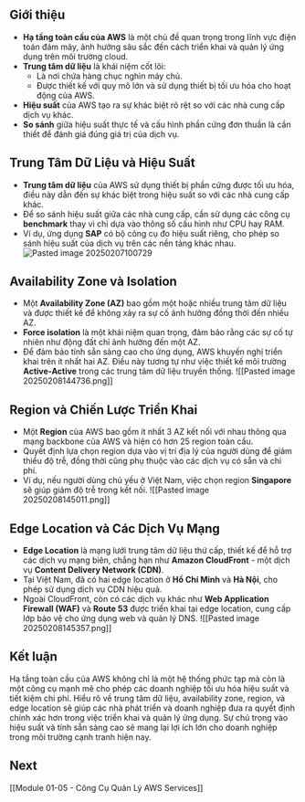## Giới thiệu
- **Hạ tầng toàn cầu của AWS** là một chủ đề quan trọng trong lĩnh vực điện toán đám mây, ảnh hưởng sâu sắc đến cách triển khai và quản lý ứng dụng trên môi trường cloud.
- **Trung tâm dữ liệu** là khái niệm cốt lõi:
    - Là nơi chứa hàng chục nghìn máy chủ.
    - Được thiết kế với quy mô lớn và sử dụng thiết bị tối ưu hóa cho hoạt động của AWS.
- **Hiệu suất** của AWS tạo ra sự khác biệt rõ rệt so với các nhà cung cấp dịch vụ khác.
- **So sánh** giữa hiệu suất thực tế và cấu hình phần cứng đơn thuần là cần thiết để đánh giá đúng giá trị của dịch vụ.
## Trung Tâm Dữ Liệu và Hiệu Suất
- **Trung tâm dữ liệu** của AWS sử dụng thiết bị phần cứng được tối ưu hóa, điều này dẫn đến sự khác biệt trong hiệu suất so với các nhà cung cấp khác.
- Để so sánh hiệu suất giữa các nhà cung cấp, cần sử dụng các công cụ **benchmark** thay vì chỉ dựa vào thông số cấu hình như CPU hay RAM.
- Ví dụ, ứng dụng **SAP** có bộ công cụ đo hiệu suất riêng, cho phép so sánh hiệu suất của dịch vụ trên các nền tảng khác nhau.
![Pasted image 20250207100729](AWS/Notes/Module%201/attachments/Pasted%20image%2020250207100729.png)
## Availability Zone và Isolation
- Một **Availability Zone (AZ)** bao gồm một hoặc nhiều trung tâm dữ liệu và được thiết kế để không xảy ra sự cố ảnh hưởng đồng thời đến nhiều AZ.
- **Force isolation** là một khái niệm quan trọng, đảm bảo rằng các sự cố tự nhiên như động đất chỉ ảnh hưởng đến một AZ.
- Để đảm bảo tính sẵn sàng cao cho ứng dụng, AWS khuyến nghị triển khai trên ít nhất hai AZ. Điều này tương tự như việc thiết kế môi trường **Active-Active** trong các trung tâm dữ liệu truyền thống.
![[Pasted image 20250208144736.png]]
## Region và Chiến Lược Triển Khai
- Một **Region** của AWS bao gồm ít nhất 3 AZ kết nối với nhau thông qua mạng backbone của AWS và hiện có hơn 25 region toàn cầu.
- Quyết định lựa chọn region dựa vào vị trí địa lý của người dùng để giảm thiểu độ trễ, đồng thời cũng phụ thuộc vào các dịch vụ có sẵn và chi phí.
- Ví dụ, nếu người dùng chủ yếu ở Việt Nam, việc chọn region **Singapore** sẽ giúp giảm độ trễ trong kết nối.
![[Pasted image 20250208145011.png]]
## Edge Location và Các Dịch Vụ Mạng
- **Edge Location** là mạng lưới trung tâm dữ liệu thứ cấp, thiết kế để hỗ trợ các dịch vụ mạng biên, chẳng hạn như **Amazon CloudFront** - một dịch vụ **Content Delivery Network (CDN)**.
- Tại Việt Nam, đã có hai edge location ở **Hồ Chí Minh** và **Hà Nội**, cho phép sử dụng dịch vụ CDN hiệu quả.
- Ngoài CloudFront, còn có các dịch vụ khác như **Web Application Firewall (WAF)** và **Route 53** được triển khai tại edge location, cung cấp lớp bảo vệ cho ứng dụng web và quản lý DNS.
![[Pasted image 20250208145357.png]]
## Kết luận
Hạ tầng toàn cầu của AWS không chỉ là một hệ thống phức tạp mà còn là một công cụ mạnh mẽ cho phép các doanh nghiệp tối ưu hóa hiệu suất và tiết kiệm chi phí. Hiểu rõ về trung tâm dữ liệu, availability zone, region, và edge location sẽ giúp các nhà phát triển và doanh nghiệp đưa ra quyết định chính xác hơn trong việc triển khai và quản lý ứng dụng. Sự chú trọng vào hiệu suất và tính sẵn sàng cao sẽ mang lại lợi ích lớn cho doanh nghiệp trong môi trường cạnh tranh hiện nay.

## Next
[[Module 01-05 - Công Cụ Quản Lý AWS Services]]
